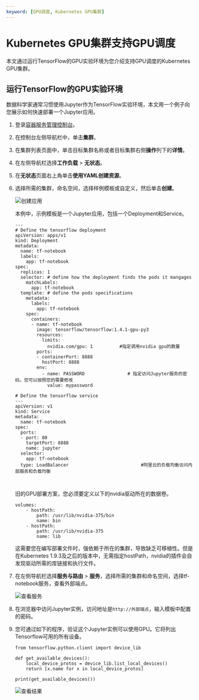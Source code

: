 ```yaml
---
keyword: [GPU调度, Kubernetes GPU集群]
---
```


# Kubernetes GPU集群支持GPU调度

本文通过运行TensorFlow的GPU实验环境为您介绍支持GPU调度的Kubernetes GPU集群。

## 运行TensorFlow的GPU实验环境

数据科学家通常习惯使用Jupyter作为TensorFlow实验环境，本文用一个例子向您展示如何快速部署一个Jupyter应用。

1.  登录[容器服务管理控制台](https://cs.console.aliyun.com)。

2.  在控制台左侧导航栏中，单击**集群**。

3.  在集群列表页面中，单击目标集群名称或者目标集群右侧**操作**列下的**详情**。

4.  在左侧导航栏选择**工作负载** \> **无状态**。

5.  在**无状态**页面右上角单击**使用YAML创建资源**。

6.  选择所需的集群，命名空间，选择样例模板或自定义，然后单击**创建**。

    ![创建应用](https://static-aliyun-doc.oss-accelerate.aliyuncs.com/assets/img/zh-CN/7775659951/p10866.png)

    本例中，示例模板是一个Jupyter应用，包括一个Deployment和Service。

    ```
    ---
    # Define the tensorflow deployment
    apiVersion: apps/v1
    kind: Deployment
    metadata:
      name: tf-notebook
      labels:
        app: tf-notebook
    spec:
      replicas: 1
      selector: # define how the deployment finds the pods it mangages
        matchLabels:
          app: tf-notebook
      template: # define the pods specifications
        metadata:
          labels:
            app: tf-notebook
        spec:
          containers:
          - name: tf-notebook
            image: tensorflow/tensorflow:1.4.1-gpu-py3
            resources:
              limits:
                nvidia.com/gpu: 1          #指定调用nvidia gpu的数量
            ports:
            - containerPort: 8888
              hostPort: 8888
            env:
              - name: PASSWORD                # 指定访问Jupyter服务的密码，您可以按照您的需要修改
                value: mypassword
    
    # Define the tensorflow service
    ---
    apiVersion: v1
    kind: Service
    metadata:
      name: tf-notebook
    spec:
      ports:
      - port: 80
        targetPort: 8888
        name: jupyter
      selector:
        app: tf-notebook
      type: LoadBalancer                           #阿里云的负载均衡访问内部服务和负载均衡
    
                            
    ```

    旧的GPU部署方案，您必须要定义以下的nvidia驱动所在的数据卷。

    ```
    volumes:
        - hostPath:
            path: /usr/lib/nvidia-375/bin
            name: bin
        - hostPath:
            path: /usr/lib/nvidia-375
            name: lib
    ```

    这需要您在编写部署文件时，强依赖于所在的集群，导致缺乏可移植性。但是在Kubernetes 1.9.3及之后的版本中，无需指定hostPath，nvidia的插件会自发现驱动所需的库链接和执行文件。

7.  在左侧导航栏选择**服务与路由** \> **服务**，选择所需的集群和命名空间，选择tf-notebook服务，查看外部端点。

    ![查看服务](https://static-aliyun-doc.oss-accelerate.aliyuncs.com/assets/img/zh-CN/7775659951/p10867.png)

8.  在浏览器中访问Jupyter实例，访问地址是`http://外部端点`，输入模板中配置的密码。

9.  您可通过如下的程序，验证这个Jupyter实例可以使用GPU。它将列出Tensorflow可用的所有设备。

    ```
    from tensorflow.python.client import device_lib
    
    def get_available_devices():
        local_device_protos = device_lib.list_local_devices()
        return [x.name for x in local_device_protos]
    
    print(get_available_devices())
    ```

    ![查看结果](https://static-aliyun-doc.oss-accelerate.aliyuncs.com/assets/img/zh-CN/7775659951/p10868.png)


